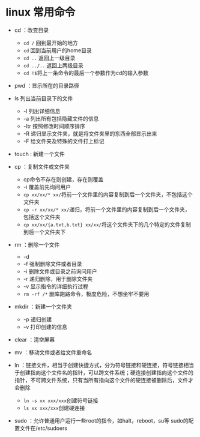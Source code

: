 # linux 常用命令

+ cd ：改变目录
  + `cd /` 回到最开始的地方
  + `cd` 回到当前用户的home目录
  + `cd ..` 返回上一级目录
  + `cd ../..` 返回上两级目录
  + `cd !$`将上一条命令的最后一个参数作为cd的输入参数

+ pwd ：显示所在的目录路径

+ ls 列出当前目录下的文件
  + -l 列出详细信息
  + -a 列出所有包括隐藏文件的信息
  + -ltr 按照修改时间顺序排序
  + -R 递归显示文件夹，就是将文件夹里的东西全部显示出来
  + -F 给文件夹及特殊的文件打上标记

+ touch : 新建一个文件

+ cp ：复制文件或文件夹
  + cp命令不存在则创建，存在则覆盖
  + -i 覆盖前先询问用户
  + `cp xx/xx/* xx/`将前一个文件里的内容复制到后一个文件夹，不包括这个文件夹
  + `cp -r xx/xx/* xx/`递归，将前一个文件里的内容复制到后一个文件夹，包括这个文件夹
  + `cp xx/xx/{a.txt,b.txt} xx/xx/`将这个文件夹下的几个特定的文件复制到后一个文件夹下
+ rm ：删除一个文件
  + -d
  + -f 强制删除文件或者目录
  + -i 删除文件或目录之前询问用户
  + -r 递归删除，用于删除文件夹
  + -v 显示指令的详细执行过程
  + `rm -rf /*` 删库跑路命令，极度危险，不想坐牢不要用

+ mkdir ：新建一个文件夹
  + -p 递归创建
  + -v 打印创建的信息

+ clear ：清空屏幕

+ mv ：移动文件或者给文件重命名
+ ln ：链接文件，相当于创建快捷方式，分为符号链接和硬连接，符号链接相当于创建指向这个文件名的指针，可以跨文件系统；硬连接创建指向这个文件的指针，不可跨文件系统，只有当所有指向这个文件的硬连接被删除后，文件才会删除
  + `ln -s xx xxx/xxx`创建符号链接
  + `ls xx xxx/xxx`创建硬连接
+ sudo ：允许普通用户运行一些root的指令，如halt，reboot，su等
    sudo的配置文件在/etc/sudoers

